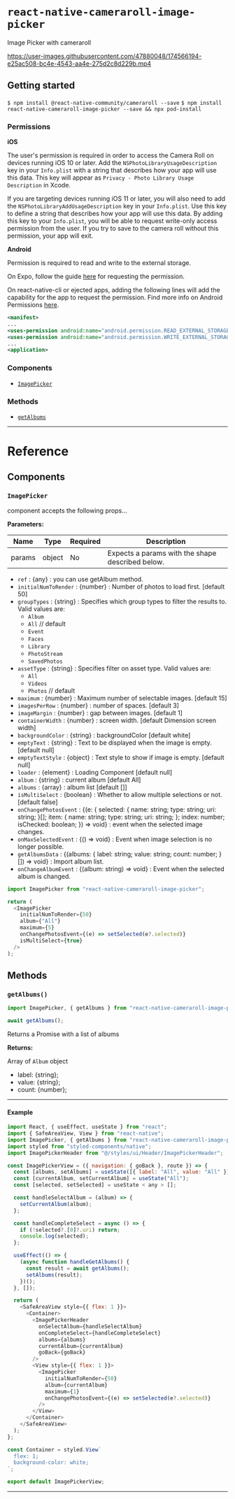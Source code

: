 # `react-native-cameraroll-image-picker`


Image Picker with cameraroll


https://user-images.githubusercontent.com/47880048/174566194-e25ac508-bc4e-4543-aa4e-275d2c8d229b.mp4



## Getting started

`$ npm install @react-native-community/cameraroll --save`
`$ npm install react-native-cameraroll-image-picker --save && npx pod-install`

### Permissions

**iOS**

The user's permission is required in order to access the Camera Roll on devices running iOS 10 or later. Add the `NSPhotoLibraryUsageDescription` key in your `Info.plist` with a string that describes how your app will use this data. This key will appear as `Privacy - Photo Library Usage Description` in Xcode.

If you are targeting devices running iOS 11 or later, you will also need to add the `NSPhotoLibraryAddUsageDescription` key in your `Info.plist`. Use this key to define a string that describes how your app will use this data. By adding this key to your `Info.plist`, you will be able to request write-only access permission from the user. If you try to save to the camera roll without this permission, your app will exit.

**Android**

Permission is required to read and write to the external storage.

On Expo, follow the guide [here](https://docs.expo.io/versions/latest/sdk/permissions/) for requesting the permission.

On react-native-cli or ejected apps, adding the following lines will add the capability for the app to request the permission. Find more info on Android Permissions [here](https://reactnative.dev/docs/permissionsandroid).

```xml
<manifest>
...
<uses-permission android:name="android.permission.READ_EXTERNAL_STORAGE"/>
<uses-permission android:name="android.permission.WRITE_EXTERNAL_STORAGE"/>
...
<application>
```

### Components

- [`ImagePicker`](#ImagePicker)

### Methods

- [`getAlbums`](#getAlbums)

---

# Reference

## Components

### `ImagePicker`

component accepts the following props...

**Parameters:**

| Name   | Type   | Required | Description                                      |
| ------ | ------ | -------- | ------------------------------------------------ |
| params | object | No       | Expects a params with the shape described below. |

- `ref` : {any} : you can use getAlbum method.
- `initialNumToRender` : {number} : Number of photos to load first. [default 50]
- `groupTypes` : {string} : Specifies which group types to filter the results to. Valid values are:
  - `Album`
  - `All` // default
  - `Event`
  - `Faces`
  - `Library`
  - `PhotoStream`
  - `SavedPhotos`
- `assetType` : {string} : Specifies filter on asset type. Valid values are:
  - `All`
  - `Videos`
  - `Photos` // default
- `maximum` : {number} : Maximum number of selectable images. [default 15]
- `imagesPerRow` : {number} : number of spaces. [default 3]
- `imageMargin` : {number} : gap between images. [default 1]
- `containerWidth` : {number} : screen width. [default Dimension screen width]
- `backgroundColor` : {string} : backgroundColor [default white]
- `emptyText` : {string} : Text to be displayed when the image is empty. [default null]
- `emptyTextStyle` : {object} : Text style to show if image is empty. [default null]
- `loader` : {element} : Loading Component [default null]
- `album` : {string} : current album [default All]
- `albums` : {array} : album list [default []]
- `isMultiSelect` : {boolean} : Whether to allow multiple selections or not. [default false]
- `onChangePhotosEvent` : {(e: {
  selected: {
  name: string;
  type: string;
  uri: string;
  }[];
  item: {
  name: string;
  type: string;
  uri: string;
  };
  index: number;
  isChecked: boolean;
  }) => void} : event when the selected image changes.
- `onMaxSelectedEvent` : {() => void} : Event when image selection is no longer possible.
- `getAlbumsData` : {(albums:
  {
  label: string;
  value: string;
  count: number;
  }[]) => void} : Import album list.
- `onChangeAlbumEvent` : {(album: string) => void} : Event when the selected album is changed.

```javascript
import ImagePicker from "react-native-cameraroll-image-picker";

return (
  <ImagePicker
    initialNumToRender={50}
    album={"All"}
    maximum={5}
    onChangePhotosEvent={(e) => setSelected(e?.selected)}
    isMultiSelect={true}
  />
);
```

## Methods

### `getAlbums()`

```javascript
import ImagePicker, { getAlbums } from "react-native-cameraroll-image-picker";

await getAlbums();
```

Returns a Promise with a list of albums

**Returns:**

Array of `Album` object

- label: {string};
- value: {string};
- count: {number};

---

#### Example

```javascript
import React, { useEffect, useState } from "react";
import { SafeAreaView, View } from "react-native";
import ImagePicker, { getAlbums } from "react-native-cameraroll-image-picker";
import styled from "styled-components/native";
import ImagePickerHeader from "@/styles/ui/Header/ImagePickerHeader";

const ImagePickerView = ({ navigation: { goBack }, route }) => {
  const [albums, setAlbums] = useState([{ label: "All", value: "All" }]);
  const [currentAlbum, setCurrentAlbum] = useState("All");
  const [selected, setSelected] = useState < any > [];

  const handleSelectAlbum = (album) => {
    setCurrentAlbum(album);
  };

  const handleCompleteSelect = async () => {
    if (!selected?.[0]?.uri) return;
    console.log(selected);
  };

  useEffect(() => {
    (async function handleGetAlbums() {
      const result = await getAlbums();
      setAlbums(result);
    })();
  }, []);

  return (
    <SafeAreaView style={{ flex: 1 }}>
      <Container>
        <ImagePickerHeader
          onSelectAlbum={handleSelectAlbum}
          onCompleteSelect={handleCompleteSelect}
          albums={albums}
          currentAlbum={currentAlbum}
          goBack={goBack}
        />
        <View style={{ flex: 1 }}>
          <ImagePicker
            initialNumToRender={50}
            album={currentAlbum}
            maximum={1}
            onChangePhotosEvent={(e) => setSelected(e?.selected)}
          />
        </View>
      </Container>
    </SafeAreaView>
  );
};

const Container = styled.View`
  flex: 1;
  background-color: white;
`;

export default ImagePickerView;
```

---
